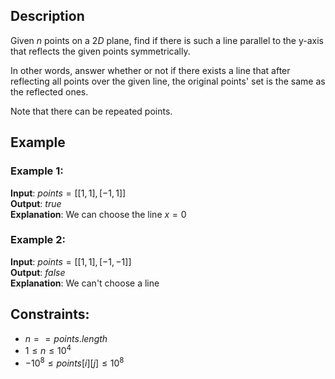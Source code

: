 ## Description
Given $n$ points on a $2D$ plane, find if there is such a line parallel to the y-axis that reflects the given points symmetrically.

In other words, answer whether or not if there exists a line that after reflecting all points over the given line, the original points' set is the same as the reflected ones.

Note that there can be repeated points.

## Example
### Example 1:
**Input**: $points = [[1,1],[-1,1]]$  
**Output**: $true$  
**Explanation**: We can choose the line $x = 0$

### Example 2:
**Input**: $points = [[1,1],[-1,-1]]$  
**Output**: $false$  
**Explanation**: We can't choose a line
 
## Constraints:
- $n == points.length$
- $1 \leq n \leq 10^4$
- $-10^8 \leq points[i][j] \leq 10^8$
 